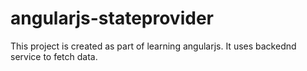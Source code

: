 # angularjs-stateprovider
This project is created as part of learning angularjs. 
It uses backednd service to fetch data.
